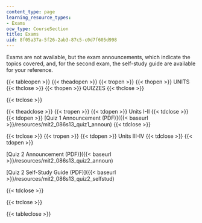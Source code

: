 ```yaml
---
content_type: page
learning_resource_types:
- Exams
ocw_type: CourseSection
title: Exams
uid: 8f05a37a-5f26-2ab3-87c5-c0d7f605d998
---
```


Exams are not available, but the exam announcements, which indicate the topics covered, and, for the second exam, the self-study guide are available for your reference.

{{< tableopen >}}
{{< theadopen >}}
{{< tropen >}}
{{< thopen >}}
UNITS
{{< thclose >}}
{{< thopen >}}
QUIZZES
{{< thclose >}}

{{< trclose >}}

{{< theadclose >}}
{{< tropen >}}
{{< tdopen >}}
Units I-II
{{< tdclose >}}
{{< tdopen >}}
[Quiz 1 Announcement (PDF)]({{< baseurl >}}/resources/mit2_086s13_quiz1_announ)
{{< tdclose >}}

{{< trclose >}}
{{< tropen >}}
{{< tdopen >}}
Units III-IV
{{< tdclose >}}
{{< tdopen >}}


[Quiz 2 Announcement (PDF)]({{< baseurl >}}/resources/mit2_086s13_quiz2_announ)

[Quiz 2 Self-Study Guide (PDF)]({{< baseurl >}}/resources/mit2_086s13_quiz2_selfstud)


{{< tdclose >}}

{{< trclose >}}

{{< tableclose >}}